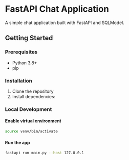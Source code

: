 # FastAPI Chat Application

A simple chat application built with FastAPI and SQLModel.

## Getting Started

### Prerequisites
- Python 3.8+
- pip

### Installation

1. Clone the repository
2. Install dependencies:

### Local Development

#### Enable virtual environment

```bash
source venv/bin/activate
```

#### Run the app

```bash
fastapi run main.py --host 127.0.0.1
```
